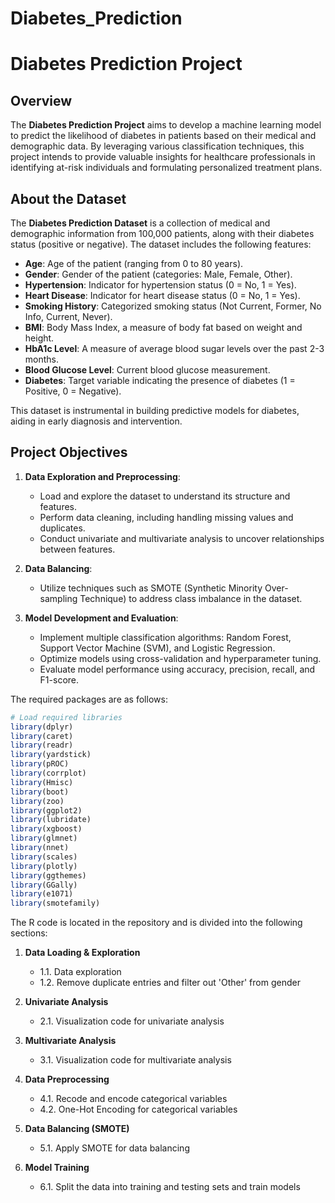 # Diabetes_Prediction

# Diabetes Prediction Project

## Overview

The **Diabetes Prediction Project** aims to develop a machine learning model to predict the likelihood of diabetes in patients based on their medical and demographic data. By leveraging various classification techniques, this project intends to provide valuable insights for healthcare professionals in identifying at-risk individuals and formulating personalized treatment plans.

## About the Dataset

The **Diabetes Prediction Dataset** is a collection of medical and demographic information from 100,000 patients, along with their diabetes status (positive or negative). The dataset includes the following features:

- **Age**: Age of the patient (ranging from 0 to 80 years).
- **Gender**: Gender of the patient (categories: Male, Female, Other).
- **Hypertension**: Indicator for hypertension status (0 = No, 1 = Yes).
- **Heart Disease**: Indicator for heart disease status (0 = No, 1 = Yes).
- **Smoking History**: Categorized smoking status (Not Current, Former, No Info, Current, Never).
- **BMI**: Body Mass Index, a measure of body fat based on weight and height.
- **HbA1c Level**: A measure of average blood sugar levels over the past 2-3 months.
- **Blood Glucose Level**: Current blood glucose measurement.
- **Diabetes**: Target variable indicating the presence of diabetes (1 = Positive, 0 = Negative).

This dataset is instrumental in building predictive models for diabetes, aiding in early diagnosis and intervention.

## Project Objectives

1. **Data Exploration and Preprocessing**:
   - Load and explore the dataset to understand its structure and features.
   - Perform data cleaning, including handling missing values and duplicates.
   - Conduct univariate and multivariate analysis to uncover relationships between features.

2. **Data Balancing**:
   - Utilize techniques such as SMOTE (Synthetic Minority Over-sampling Technique) to address class imbalance in the dataset.

3. **Model Development and Evaluation**:
   - Implement multiple classification algorithms: Random Forest, Support Vector Machine (SVM), and Logistic Regression.
   - Optimize models using cross-validation and hyperparameter tuning.
   - Evaluate model performance using accuracy, precision, recall, and F1-score.

The required packages are as follows:
```r
# Load required libraries
library(dplyr)
library(caret)
library(readr)
library(yardstick)
library(pROC)
library(corrplot)
library(Hmisc)
library(boot)
library(zoo)
library(ggplot2)
library(lubridate)
library(xgboost)
library(glmnet)
library(nnet)
library(scales)
library(plotly)
library(ggthemes)
library(GGally)
library(e1071)
library(smotefamily)
```


The R code is located in the repository and is divided into the following sections:

1. **Data Loading & Exploration**
   - 1.1. Data exploration  
   - 1.2. Remove duplicate entries and filter out 'Other' from gender

2. **Univariate Analysis**
   - 2.1. Visualization code for univariate analysis

3. **Multivariate Analysis**
   - 3.1. Visualization code for multivariate analysis

4. **Data Preprocessing**
   - 4.1. Recode and encode categorical variables  
   - 4.2. One-Hot Encoding for categorical variables

5. **Data Balancing (SMOTE)**
   - 5.1. Apply SMOTE for data balancing

6. **Model Training**
   - 6.1. Split the data into training and testing sets and train models

